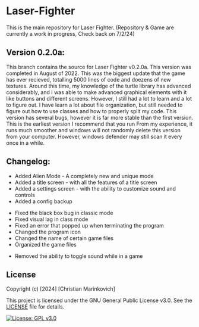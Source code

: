 # Laser-Fighter

This is the main repository for Laser Fighter. (Repository & Game are currently a work in progress, Check back on 7/2/24)

## Version 0.2.0a:

This branch contains the source for Laser Fighter v0.2.0a. This version was completed in August of 2022. This was the biggest update that the game has ever recieved, totalling 5000 lines of code and doezens of new textures. Around this time, my knowledge of the turtle library has advanced considerably, and I was able to make advanced graphical elements with it like buttons and different screens. However, I still had a lot to learn and a lot to figure out. I have learn a lot about file organization, but still needed to figure out how to use classes and how to properly split my code. This version has several bugs, however it is far more stable than the first version. This is the earliest version I recommend that you run From my experience, it runs much smoother and windows will not randomly delete this version from your computer. However, windows defender may still scan it every once in a while.

## Changelog:

+ Added Alien Mode - A completely new and unique mode
+ Added a title screen - with all the features of a title screen
+ Added a settings screen - with the ability to customize sound and controls
+ Added a config backup
* Fixed the black box bug in classic mode
* Fixed visual lag in class mode
* Fixed an error that popped up when terminating the program
* Changed the program icon
* Changed the name of certain game files
* Organized the game files
- Removed the ability to toggle sound while in a game

## License

Copyright (c) [2024] [Christian Marinkovich]

This project is licensed under the GNU General Public License v3.0. See the [LICENSE](./LICENSE) file for details.

[![License: GPL v3.0](https://img.shields.io/badge/License-GPL%20v3.0-blue.svg)](https://www.gnu.org/licenses/gpl-3.0)
